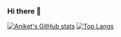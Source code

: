 ### Hi there 👋

<!--
**aniket811/aniket811** is a ✨ _special_ ✨ repository because its `README.md` (this file) appears on your GitHub profile.

Here are some ideas to get you started:

- 🔭 I’m currently working on ...
- 🌱 I’m currently learning Javascript libraries and Frameworks
- 💬 Ask me about ...
- 📫 How to reach me: 
- 😄 Pronouns: ...
- ⚡ Fun fact about me: I like to code Midnight 
-->
[![Aniket's GitHub stats](https://github-readme-stats.vercel.app/api?username=aniket811)](https://github.com/aniket811/github-readme-stats)
[![Top Langs](https://github-readme-stats.vercel.app/api/top-langs/?username=aniket811)](https://github.com/aniket811/github-readme-stats)
